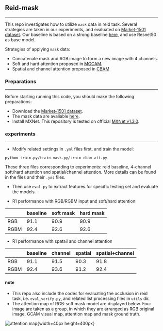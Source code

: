 ## Reid-mask

---

This repo investigates how to utilize `mask` data in reid task. Several strategies are taken in our experiments, and evaluated on [Market-1501 dataset](http://www.liangzheng.org/Project/project_reid.html). Our baseline is based on a strong baseline [here](https://github.com/L1aoXingyu/reid_baseline), and use Resnet50 as base model.

Strategies of applying `mask` data:

* Concatenate mask and RGB image to form a new image with 4 channels.
* Soft and hard attention proposed in [MGCAM](http://openaccess.thecvf.com/content_cvpr_2018/papers/Song_Mask-Guided_Contrastive_Attention_CVPR_2018_paper.pdf).
* Spatial and channel attention proposed in [CBAM](https://arxiv.org/pdf/1807.06521.pdf).


### Preparations

---

Before starting running this code, you should make the following preparations:

* Download the [Market-1501 dataset](http://www.liangzheng.org/Project/project_reid.html).
* The mask data are avaliable [here](https://github.com/developfeng/mgcam).
* Install MXNet. This repository is tested on official [MXNet v1.3.0](https://github.com/apache/incubator-mxnet).


### experiments

---

* Modify related settings in `.yml` files first, and train the model:
```shell
python train.py/train-mask.py/train-cbam-att.py
```

These three files corresponding to experiments: reid baseline, 4-channel soft/hard attention and spatial/channel attention. More details can be found in the files and their `.yml` files.

* Then use `eval.py` to extract features for specific testing set and evaluate the models.

* R1 performance with RGB/RGBM input and soft/hard attention

| |baseline|soft mask|hard mask|
|---|---|---|---|
|RGB|91.1|90.9|90.9|
|RGBM|92.4|92.6|92.6|


* R1 performance with spatail and channel attention

| | baseline | channel | spatial | spatial+channel |
|---|---|---|---|---|
|RGB| 91.1 | 91.5 | 90.3 | 91.8 |
|RGBM| 92.4 | 93.6 | 91.2 | 92.4 |

#### note

* This repo also include the codes for evaluating the occlusion in reid task, i.e. `eval_verify.py`, and related list processing files in `utils` dir.
* The attention map of RGB-soft mask model are displayed below. Four image are taken as a group, in which they are arranged as RGB original image, GCAM visual map, attention map and mask ground truth.

![attention map](https://github.com/ChengpengChen/temp/tree/master/vis/soft-mask.png){width=40px height=400px}
